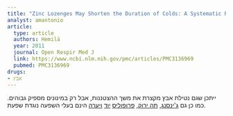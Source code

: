 ```yaml
---
title: "Zinc Lozenges May Shorten the Duration of Colds: A Systematic Review"
analyst: amantonio
article:
  type: article
  authors: Hemilä
  year: 2011
  journal: Open Respir Med J
  link: https://www.ncbi.nlm.nih.gov/pmc/articles/PMC3136969
  pubmed: PMC3136969
drugs:
- אבץ
---
```


ייתכן שגם נטילת אבץ מקצרת את משך ההצטננות, אבל רק במינונים מספיק גבוהים.
כמו כן גם [ג'ינסנג](http://www.mdpi.com/2072-6643/6/2/517/htm), [תה ירוק](https://www.ncbi.nlm.nih.gov/pubmed/21832025), [פרופוליס](https://www.ncbi.nlm.nih.gov/pubmed/18610553) [יוד](www.thyroidscience.com/reviews/derry/Derry.flu.iodine.9.19.09.pdf) [ויערה](https://www.ncbi.nlm.nih.gov/pubmed/25287280) הינם בעלי השפעה נוגדת שפעת.
